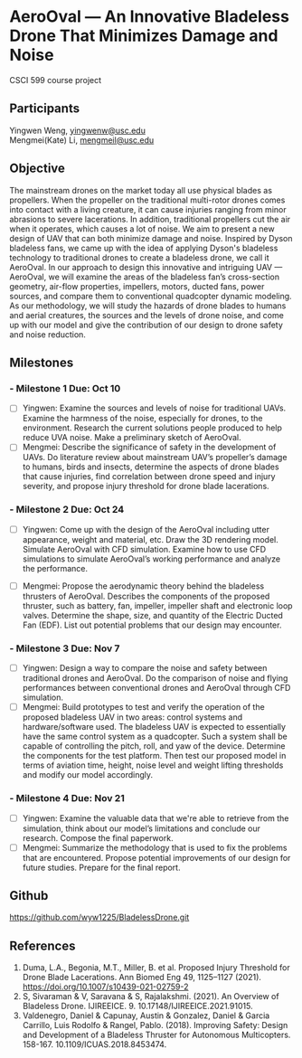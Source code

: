 # AeroOval — An Innovative Bladeless Drone That Minimizes Damage and Noise 
CSCI 599 course project 
## Participants
Yingwen Weng, yingwenw@usc.edu   
Mengmei(Kate) Li, mengmeil@usc.edu
## Objective
The mainstream drones on the market today all use physical blades as propellers. When the propeller on the traditional multi-rotor drones comes into contact with a living creature, it can cause injuries ranging from minor abrasions to severe lacerations. In addition, traditional propellers cut the air when it operates, which causes a lot of noise. We aim to present a new design of UAV that can both minimize damage and noise. Inspired by Dyson bladeless fans, we came up with the idea of applying Dyson's bladeless technology to traditional drones to create a bladeless drone, we call it AeroOval. In our approach to design this innovative and intriguing UAV — AeroOval, we will examine the areas of the bladeless fan’s cross-section geometry, air-flow properties, impellers, motors, ducted fans, power sources, and compare them to conventional quadcopter dynamic modeling. As our methodology, we will study the hazards of drone blades to humans and aerial creatures, the sources and the levels of drone noise, and come up with our model and give the contribution of our design to drone safety and noise reduction.

## Milestones
### - Milestone 1 Due: Oct 10 
- [ ] Yingwen: Examine the sources and levels of noise for traditional UAVs. Examine the harmness of the noise, especially for drones, to the environment. Research the current solutions people produced to help reduce UVA noise. Make a preliminary sketch of AeroOval. 
- [ ] Mengmei: Describe the significance of safety in the development of UAVs. Do literature review about mainstream UAV’s propeller’s damage to humans, birds and insects, determine the aspects of drone blades that cause injuries, find correlation between drone speed and injury severity, and propose injury threshold for drone blade lacerations.

### - Milestone 2 Due: Oct 24 
- [ ] Yingwen: Come up with the design of the AeroOval including utter appearance, weight and material, etc. Draw the 3D rendering model. Simulate AeroOval with CFD simulation. Examine how to use CFD simulations to simulate AeroOval’s working performance and analyze the performance.
  
- [ ] Mengmei: Propose the aerodynamic theory behind the bladeless thrusters of AeroOval. Describes the components of the proposed thruster, such as battery, fan, impeller, impeller shaft and electronic loop valves. Determine the shape, size, and quantity of the Electric Ducted Fan (EDF). List out potential problems that our design may encounter.

### - Milestone 3 Due: Nov 7 
- [ ] Yingwen: Design a way to compare the noise and safety between traditional drones and AeroOval. Do the comparison of noise and flying performances between conventional drones and AeroOval through CFD simulation. 
- [ ] Mengmei: Build prototypes to test and verify the operation of the proposed bladeless UAV in two areas: control systems and hardware/software used. The bladeless UAV is expected to essentially have the same control system as a quadcopter. Such a system shall be capable of controlling the pitch, roll, and yaw of the device. Determine the components for the test platform. Then test our proposed model in terms of aviation time, height, noise level and weight lifting thresholds and modify our model accordingly.

### - Milestone 4 Due: Nov 21 
- [ ] Yingwen: Examine the valuable data that we're able to retrieve from the simulation, think about our model’s limitations and conclude our research. Compose the final paperwork. 
- [ ] Mengmei: Summarize the methodology that is used to fix the problems that are encountered. Propose potential improvements of our design for future studies. Prepare for the final report.

## Github
https://github.com/wyw1225/BladelessDrone.git

## References
1. Duma, L.A., Begonia, M.T., Miller, B. et al. Proposed Injury Threshold for Drone Blade Lacerations. Ann Biomed Eng 49, 1125–1127 (2021). https://doi.org/10.1007/s10439-021-02759-2
2. S, Sivaraman & V, Saravana & S, Rajalakshmi. (2021). An Overview of Bladeless Drone. IJIREEICE. 9. 10.17148/IJIREEICE.2021.91015.
3. Valdenegro, Daniel & Capunay, Austin & Gonzalez, Daniel & Garcia Carrillo, Luis Rodolfo & Rangel, Pablo. (2018). Improving Safety: Design and Development of a Bladeless Thruster for Autonomous Multicopters. 158-167. 10.1109/ICUAS.2018.8453474.
